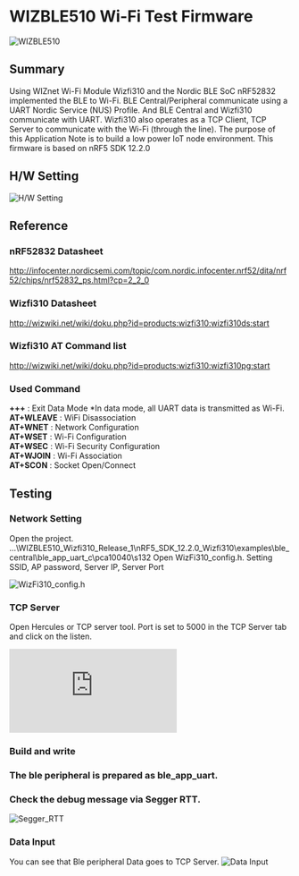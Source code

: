 # WIZBLE510 Wi-Fi Test Firmware

![WIZBLE510](http://wiznetmuseum.com/wp/wp-content/uploads/2017/01/1_1.png "WIZBLE510")

## Summary

Using WIZnet Wi-Fi Module Wizfi310 and the Nordic BLE SoC nRF52832 implemented the BLE to Wi-Fi. BLE Central/Peripheral communicate using a UART Nordic Service (NUS) Profile. And BLE Central and Wizfi310 communicate with UART. Wizfi310 also operates as a TCP Client, TCP Server to communicate with the Wi-Fi (through the line). The purpose of this Application Note is to build a low power IoT node environment. This firmware is based on nRF5 SDK 12.2.0

## H/W Setting

![H/W Setting](http://wiznetmuseum.com/wp/wp-content/uploads/2017/01/WIZBLE510_HW_Setting.png "H/W Setting")

## Reference
### nRF52832 Datasheet
http://infocenter.nordicsemi.com/topic/com.nordic.infocenter.nrf52/dita/nrf52/chips/nrf52832_ps.html?cp=2_2_0

### Wizfi310 Datasheet
http://wizwiki.net/wiki/doku.php?id=products:wizfi310:wizfi310ds:start

### Wizfi310 AT Command list
http://wizwiki.net/wiki/doku.php?id=products:wizfi310:wizfi310pg:start

### Used Command
<strong>+++</strong> : Exit Data Mode   *In data mode, all UART data is transmitted as Wi-Fi.<br>
<strong>AT+WLEAVE</strong> : WiFi Disassociation <br>
<strong>AT+WNET</strong> : Network Configuration<br>
<strong>AT+WSET</strong> : Wi-Fi Configuration<br>
<strong>AT+WSEC</strong> : Wi-Fi Security Configuration<br>
<strong>AT+WJOIN</strong> : Wi-Fi Association<br>
<strong>AT+SCON</strong> : Socket Open/Connect<br>

## Testing

### Network Setting
Open the project.
\...\WIZBLE510_Wizfi310_Release_1\nRF5_SDK_12.2.0_Wizfi310\examples\ble_central\ble_app_uart_c\pca10040\s132
Open WizFi310_config.h. Setting SSID, AP password, Server IP, Server Port

![WizFi310_config.h](http://wiznetmuseum.com/wp/wp-content/uploads/2017/01/WIZBLE510_HW_Setting1.png "WizFi310_config.h")

### TCP Server
Open Hercules or TCP server tool. Port is set to 5000 in the TCP Server tab and click on the listen.

![Hercules2](http://wizwiki.net/wiki/lib/exe/fetch.php?media=osh:cookie:3-6_bte_testing.jpg "Hercules2")

### Build and write
### The ble peripheral is prepared as ble_app_uart.
### Check the debug message via Segger RTT.
![Segger_RTT](http://wiznetmuseum.com/wp/wp-content/uploads/2017/01/WIZBLE510_segger.png "Segger_RTT")

### Data Input
You can see that Ble peripheral Data goes to TCP Server.
![Data Input](http://wiznetmuseum.com/wp/wp-content/uploads/2017/01/WIZBLE510_Result.png "Data Input")

